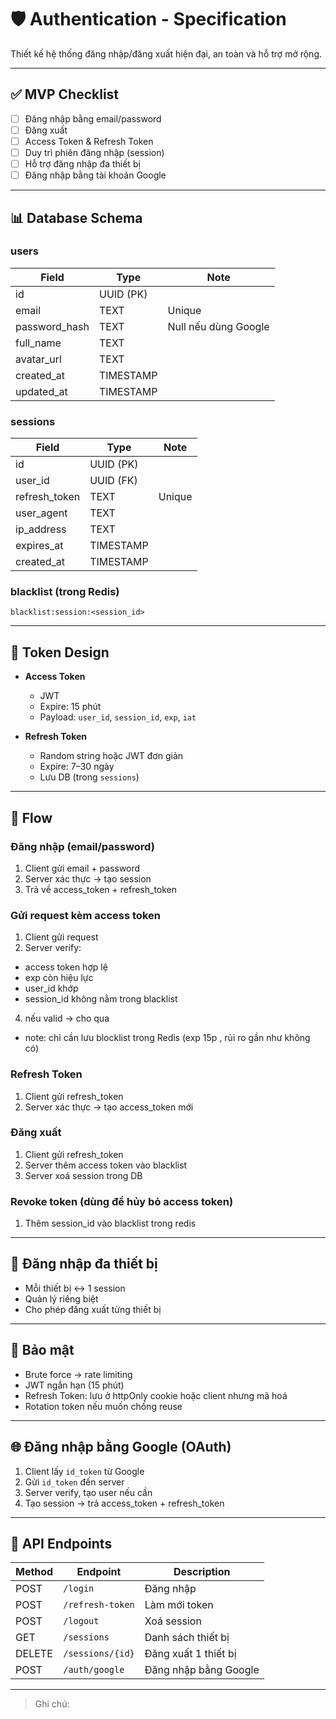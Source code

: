 # 🛡️ Authentication - Specification

Thiết kế hệ thống đăng nhập/đăng xuất hiện đại, an toàn và hỗ trợ mở rộng.

---

## ✅ MVP Checklist

- [ ] Đăng nhập bằng email/password
- [ ] Đăng xuất
- [ ] Access Token & Refresh Token
- [ ] Duy trì phiên đăng nhập (session)
- [ ] Hỗ trợ đăng nhập đa thiết bị
- [ ] Đăng nhập bằng tài khoản Google

---

## 📊 Database Schema

### users

| Field | Type | Note |
|-------|------|------|
| id | UUID (PK) | |
| email | TEXT | Unique |
| password_hash | TEXT | Null nếu dùng Google |
| full_name | TEXT | |
| avatar_url | TEXT | |
| created_at | TIMESTAMP | |
| updated_at | TIMESTAMP | |

### sessions

| Field | Type | Note |
|-------|------|------|
| id | UUID (PK) | |
| user_id | UUID (FK) | |
| refresh_token | TEXT | Unique |
| user_agent | TEXT | |
| ip_address | TEXT | |
| expires_at | TIMESTAMP | |
| created_at | TIMESTAMP | |

### blacklist (trong Redis)

    blacklist:session:<session_id>
---

## 🔐 Token Design

- **Access Token**
  - JWT
  - Expire: 15 phút
  - Payload: `user_id`, `session_id`, `exp`, `iat`

- **Refresh Token**
  - Random string hoặc JWT đơn giản
  - Expire: 7–30 ngày
  - Lưu DB (trong `sessions`)

---

## 🔁 Flow

### Đăng nhập (email/password)
1. Client gửi email + password
2. Server xác thực → tạo session
3. Trả về access_token + refresh_token

### Gửi request kèm access token
1. Client gửi request
2. Server verify:
  - access token hợp lệ
  - exp còn hiệu lực
  - user_id khớp
  - session_id không nằm trong blacklist
4. nếu valid -> cho qua
- note: chỉ cần lưu blocklist trong Redis (exp 15p , rủi ro gần như không có)

### Refresh Token
1. Client gửi refresh_token
2. Server xác thực → tạo access_token mới

### Đăng xuất
1. Client gửi refresh_token
2. Server thêm access token vào blacklist
3. Server xoá session trong DB

### Revoke token (dùng để hủy bỏ access token)
1. Thêm session_id vào blacklist trong redis
---

## 📱 Đăng nhập đa thiết bị

- Mỗi thiết bị ↔ 1 session
- Quản lý riêng biệt
- Cho phép đăng xuất từng thiết bị

---

## 🔐 Bảo mật

- Brute force → rate limiting
- JWT ngắn hạn (15 phút)
- Refresh Token: lưu ở httpOnly cookie hoặc client nhưng mã hoá
- Rotation token nếu muốn chống reuse

---

## 🌐 Đăng nhập bằng Google (OAuth)

1. Client lấy `id_token` từ Google
2. Gửi `id_token` đến server
3. Server verify, tạo user nếu cần
4. Tạo session → trả access_token + refresh_token

---

## 🚀 API Endpoints

| Method | Endpoint | Description |
|--------|----------|-------------|
| POST | `/login` | Đăng nhập |
| POST | `/refresh-token` | Làm mới token |
| POST | `/logout` | Xoá session |
| GET | `/sessions` | Danh sách thiết bị |
| DELETE | `/sessions/{id}` | Đăng xuất 1 thiết bị |
| POST | `/auth/google` | Đăng nhập bằng Google |

---

> Ghi chú:
